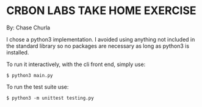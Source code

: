 # CRBON LABS TAKE HOME EXERCISE
By: Chase Churla

I chose a python3 implementation. I avoided using
anything not included in the standard library so no
packages are necessary as long as python3 is installed.

To run it interactively, with the cli front end, simply use:

```$ python3 main.py```

To run the test suite use:

```$ python3 -m unittest testing.py```


